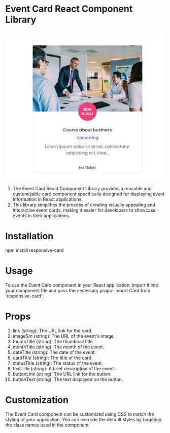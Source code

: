 # Event Card React Component Library

![Alt text](https://github.com/Kastriot78/responsive-card-component/blob/main/Screenshot_2.jpg)

1. The Event Card React Component Library provides a reusable and customizable card component specifically designed for displaying event information in React applications. 
2. This library simplifies the process of creating visually appealing and interactive event cards, making it easier for developers to showcase events in their applications.

# Installation
npm install responsive-card  

# Usage
To use the Event Card component in your React application, import it into your component file and pass the necessary props:
import Card from 'responsive-card';
<div className="row mt-5">
  <Card
    link="#"
    imageSrc="https://demo.ovathemewp.com/em4u/wp-content/uploads/2017/10/event_business_1-1-640x384.jpg"
    thumbTitle="Chickago City"
    monthTitle="Nov"
    dateTitle="15 2023"
    cardTitle="Course about business"
    statusTitle="Upcoming"
    textTitle="Lorem ipsum dolor sit amet, consectetur adipiscing elit. Mae..."
    buttonLink="#"
    buttonText="No Ticket"
  />
</div>

# Props
1. link (string): The URL link for the card.
2. imageSrc (string): The URL of the event's image.
3. thumbTitle (string): The thumbnail title.
4. monthTitle (string): The month of the event.
5. dateTitle (string): The date of the event.
6. cardTitle (string): The title of the card.
7. statusTitle (string): The status of the event.
8. textTitle (string): A brief description of the event.
9. buttonLink (string): The URL link for the button.
10. buttonText (string): The text displayed on the button.

# Customization
The Event Card component can be customized using CSS to match the styling of your application. You can override the default styles by targeting the class names used in the component.

